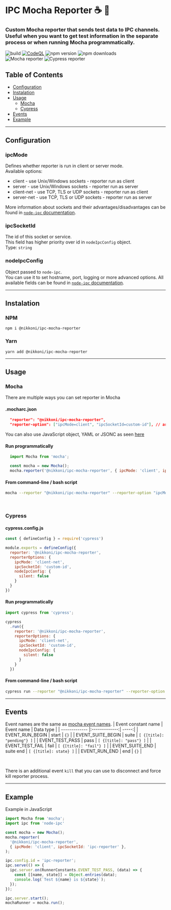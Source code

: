 # IPC Mocha Reporter ☕ 🧱

### Custom Mocha reporter that sends test data to IPC channels. Useful when you want to get test information in the separate process or when running Mocha programmatically.

![build](https://github.com/SpanishWaterDog/ipc-mocha-reporter/actions/workflows/ci.yml/badge.svg?branch=main)
[![CodeQL](https://github.com/SpanishWaterDog/ipc-mocha-reporter/actions/workflows/codeql.yml/badge.svg?branch=main)](https://github.com/SpanishWaterDog/ipc-mocha-reporter/actions/workflows/codeql.yml)
![npm version](https://badgen.net/npm/v/@nikkoni/ipc-mocha-reporter)
![npm downloads](https://badgen.net/npm/dt/@nikkoni/ipc-mocha-reporter)  
![Mocha reporter](https://badgen.net/badge/mocha/reporter/:color?icon=https://seeklogo.com/images/M/mocha-logo-66DA231220-seeklogo.com.png)
![Cypress reporter](https://badgen.net/badge/cypress/reporter/:color?icon=https://docs.cypress.io/_nuxt/img/cypress-logo.a2e1292.svg)

## Table of Contents

- [Configuration](#Configuration)
- [Instalation](#Instalation)
- [Usage](#Usage)
  - [Mocha](#Mocha)
  - [Cypress](#Cypress)
- [Events](#Events)
- [Example](#Example)

---

## Configuration

### ipcMode

Defines whether reporter is run in client or server mode.  
Available options:

- client - use Unix/Windows sockets - reporter run as client
- server - use Unix/Windows sockets - reporter run as server
- client-net - use TCP, TLS or UDP sockets - reporter run as client
- server-net - use TCP, TLS or UDP sockets - reporter run as server

More information about sockets and their advantages/disadvantages can be found in [`node-ipc` documentation](https://www.npmjs.com/package/node-ipc#types-of-ipc-sockets).

### ipcSocketId

The id of this socket or service.  
This field has higher priority over id in `nodeIpcConfig` object.  
Type: `string`

### nodeIpcConfig

Object passed to `node-ipc`.  
You can use it to set hostname, port, logging or more advanced options.
All available fields can be found in [`node-ipc` documentation](https://www.npmjs.com/package/node-ipc#ipc-config).

---

## Instalation

### NPM

```batch
npm i @nikkoni/ipc-mocha-reporter
```

### Yarn

```batch
yarn add @nikkoni/ipc-mocha-reporter
```

---

## Usage

### Mocha

There are multiple ways you can set reporter in Mocha

#### .mocharc.json

```JSON
  "reporter": "@nikkoni/ipc-mocha-reporter",
  "reporter-option": ["ipcMode=client", "ipcSocketId=custom-id"], // array, not object
```

You can also use JavaScript object, YAML or JSONC as seen [here](https://github.com/mochajs/mocha/tree/master/example/config)

#### Run programmatically

```JavaScript
  import Mocha from 'mocha';

  const mocha = new Mocha();
  mocha.reporter('@nikkoni/ipc-mocha-reporter', { ipcMode: 'client', ipcSocketId: 'custom-id' });
```

#### From command-line / bash script

```bash
mocha --reporter "@nikkoni/ipc-mocha-reporter" --reporter-option "ipcMode=client,ipcSocketId=custom-id"
```

<br />

### Cypress

#### cypress.config.js

```JavaScript
const { defineConfig } = require('cypress')

module.exports = defineConfig({
  reporter: '@nikkoni/ipc-mocha-reporter',
  reporterOptions: {
    ipcMode: 'client-net',
    ipcSocketId: 'custom-id',
    nodeIpcConfig: {
      silent: false
    }
  }
})
```

#### Run programmatically

```JavaScript
import cypress from 'cypress';

cypress
  .run({
    reporter: '@nikkoni/ipc-mocha-reporter',
    reporterOptions: {
      ipcMode: 'client-net',
      ipcSocketId: 'custom-id',
      nodeIpcConfig: {
        silent: false
      }
    }
  })
```

#### From command-line / bash script

```bash
cypress run --reporter "@nikkoni/ipc-mocha-reporter" --reporter-option "ipcMode=client,ipcSocketId=custom-id"
```

---

## Events

Event names are the same as [mocha event names](https://mochajs.org/api/runner.js.html).
| Event constant name | Event name | Data type |
| ------------- |:-------------:| -----:|
| EVENT_RUN_BEGIN | start | `{}` |
| EVENT_SUITE_BEGIN | suite | `[ {[title]: "pending"} ]` |
| EVENT_TEST_PASS | pass | `[ {[title]: "pass"} ]` |
| EVENT_TEST_FAIL | fail | `[ {[title]: "fail"} ]` |
| EVENT_SUITE_END | suite end | `[ {[title]: state} ]` |
| EVENT_RUN_END | end | `{}` |

<br />

There is an additional event `kill` that you can use to disconnect and force kill reporter process.

---

## Example

Example in JavaScript

```JavaScript
import Mocha from 'mocha';
import ipc from 'node-ipc'

const mocha = new Mocha();
mocha.reporter(
  '@nikkoni/ipc-mocha-reporter',
  { ipcMode: 'client', ipcSocketId: 'ipc-reporter' },
);

ipc.config.id = 'ipc-reporter';
ipc.serve(() => {
  ipc.server.on(RunnerConstants.EVENT_TEST_PASS, (data) => {
    const [[name, state]] = Object.entries(data);
    console.log(`Test ${name} is ${state}`);
  });
});

ipc.server.start();
mochaRunner = mocha.run();
```
